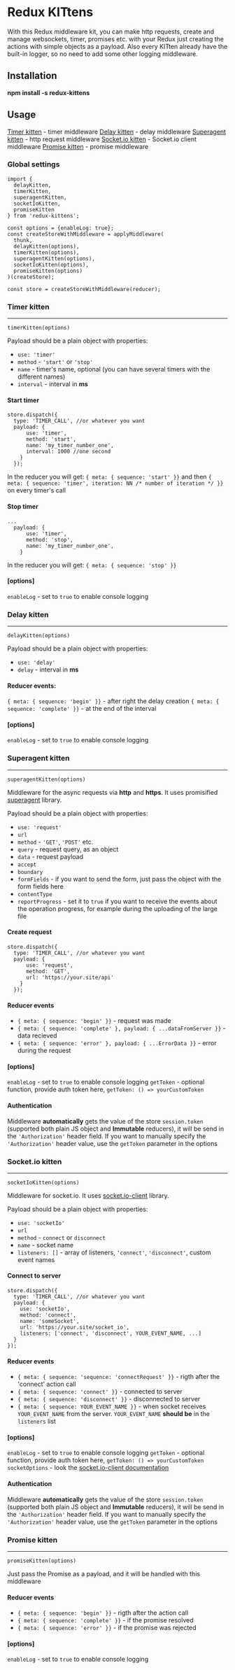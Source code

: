 # Redux KITtens

With this Redux middleware kit, you can make http requests, create and manage websockets, timer, promises etc. with your Redux just creating the actions with simple objects as a payload. 
Also every KITten already have the built-in logger, so no need to add some other logging middleware.

## Installation

__npm install -s redux-kittens__

## Usage
[Timer kitten](#timer_kitten) - timer middleware
[Delay kitten](#delay_kitten) - delay middleware
[Superagent kitten](#superagent_kitten) - http request middleware
[Socket.io kitten](#socket_io_kitten) - Socket.io client middleware
[Promise kitten](#promise_kitten) - promise middleware


### Global settings

```
import {
  delayKitten,
  timerKitten,
  superagentKitten,
  socketIoKitten,
  promiseKitten
} from 'redux-kittens';

const options = {enableLog: true};
const createStoreWithMiddleware = applyMiddleware(
  thunk,
  delayKitten(options),
  timerKitten(options),
  superagentKitten(options),
  socketIoKitten(options),
  promiseKitten(options)
)(createStore);

const store = createStoreWithMiddleware(reducer);
```


### Timer kitten
______
`timerKitten(options)`

Payload should be a plain object with properties:
- `use: 'timer'`
- `method` - `'start'` or `'stop'`
- `name` - timer's name, optional (you can have several timers with the different names)
- `interval` - interval in __ms__
#### Start timer
```
store.dispatch({ 
  type: 'TIMER_CALL', //or whatever you want
  payload: {
      use: 'timer',
      method: 'start',
      name: 'my_timer_number_one',
      interval: 1000 //one second      
    }
  });
```
In the reducer you will get:
`{ meta: { sequence: 'start' }}`
and then
`{ meta: { sequence: 'timer', iteration: NN /* number of iteration */ }}`
on every timer's call
#### Stop timer
```
...
  payload: {
      use: 'timer',
      method: 'stop',
      name: 'my_timer_number_one',
    }
```
In the reducer you will get:
`{ meta: { sequence: 'stop' }}`
#### [options]
`enableLog` - set to `true` to enable console logging

### Delay kitten
______
`delayKitten(options)`

Payload should be a plain object with properties:
- `use: 'delay'`
- `delay` - interval in __ms__

#### Reducer events:
`{ meta: { sequence: 'begin' }}` - after right the delay creation
`{ meta: { sequence: 'complete' }}` - at the end of the interval
#### [options]
`enableLog` - set to `true` to enable console logging

### Superagent kitten
______
`superagentKitten(options)`

Middleware for the async requests via __http__ and __https__. It uses promisified [superagent](https://visionmedia.github.io/superagent/) library.

Payload should be a plain object with properties:
- `use: 'request'`
- `url` 
- `method` - `'GET'`, `'POST'` etc.
- `query` - request query, as an object
- `data` - request payload
- `accept`
- `boundary`
- `formFields` - if you want to send the form, just pass the object with the form fields here
- `contentType`
- `reportProgress` - set it to `true` if you want to receive the events about the operation progress, for example during the uploading of the large file
#### Create request
```
store.dispatch({ 
  type: 'TIMER_CALL', //or whatever you want
  payload: {
      use: 'request',
      method: 'GET',
      url: 'https://your.site/api'      
    }
  });
```
#### Reducer events
- `{ meta: { sequence: 'begin' }}` - request was made
- `{ meta: { sequence: 'complete' }, payload: { ...dataFromServer }}` - data recieved
- `{ meta: { sequence: 'error' }, payload: { ...ErrorData }}` - error during the request

#### [options]
`enableLog` - set to `true` to enable console logging
`getToken` - optional function, provide auth token here, `getToken: () => yourCustomToken`

#### Authentication
Middleware __automatically__ gets the value of the store `session.token` (supported both plain JS object and  __Immutable__ reducers), it will be send in the `'Authorization'` header field.
If you want to manually specify the `'Authorization'` header value, use the `getToken` parameter in the options

### Socket.io kitten
______
`socketIoKitten(options)`

Middleware for socket.io. It uses [socket.io-client](https://github.com/socketio/socket.io-client) library.

Payload should be a plain object with properties:
- `use: 'socketIo'`
- `url` 
- `method` - `connect` or `disconnect`
- `name` - socket name
- `listeners: []` - array of listeners, `'connect'`, `'disconnect'`, custom event names
#### Connect to server
```
store.dispatch({ 
  type: 'TIMER_CALL', //or whatever you want
  payload: {
    use: 'socketIo',
    method: 'connect',
    name: 'someSocket',
    url: 'https://your.site/socket_io',
    listeners: ['connect', 'disconnect', YOUR_EVENT_NAME, ...]
  }
});
```
#### Reducer events
- `{ meta: { sequence: 'sequence: 'connectRequest' }}` - rigth after the 'connect' action call
- `{ meta: { sequence: 'connect' }}` - connected to server
- `{ meta: { sequence: 'disconnect' }}` - disconnected to server
- `{ meta: { sequence: YOUR_EVENT_NAME }}` - when socket receives `YOUR_EVENT_NAME` from the server. `YOUR_EVENT_NAME` __should be__ in the `listeners` list

#### [options]
`enableLog` - set to `true` to enable console logging
`getToken` - optional function, provide auth token here, `getToken: () => yourCustomToken`
`socketOptions` - look the [socket.io-client documentation](https://github.com/socketio/socket.io-client/blob/master/docs/API.md#new-managerurl-options)

#### Authentication
Middleware __automatically__ gets the value of the store `session.token` (supported both plain JS object and  __Immutable__ reducers), it will be send in the `'Authorization'` header field.
If you want to manually specify the `'Authorization'` header value, use the `getToken` parameter in the options

### Promise kitten
______
`promiseKitten(options)`

Just pass the Promise as a payload, and it will be handled with this middleware

#### Reducer events
- `{ meta: { sequence: 'begin' }}` - rigth after the action call
- `{ meta: { sequence: 'complete' }}` - if the promise resolved
- `{ meta: { sequence: 'error' }}` - if the promise was rejected

#### [options]
`enableLog` - set to `true` to enable console logging

